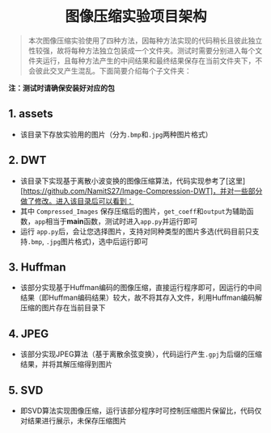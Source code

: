 <h1 align=center>图像压缩实验项目架构</h1>

> ​		本次图像压缩实验使用了四种方法，因每种方法实现的代码稍长且彼此独立性较强，故将每种方法独立包装成一个文件夹。测试时需要分别进入每个文件夹运行，且每种方法产生的中间结果和最终结果保存在当前文件夹下，不会彼此交叉产生混乱。下面简要介绍每个子文件夹：

**注：测试时请确保安装好对应的包**

## 1. assets 

* 该目录下存放实验用的图片（分为`.bmp`和`.jpg`两种图片格式）

## 2. DWT 

* 该目录下实现基于离散小波变换的图像压缩算法，代码实现参考了[这里][https://github.com/NamitS27/Image-Compression-DWT]，并对一些部分做了修改。进入该目录后可以看到：
* 其中 `Compressed_Images` 保存压缩后的图片，`get_coeff`和`output`为辅助函数，`app`相当于**main**函数，测试时进入`app.py`并运行即可
* 运行 `app.py`后，会让您选择图片，支持对同种类型的图片多选(代码目前只支持`.bmp`, `.jpg`图片格式)，选中后运行即可

## 3. Huffman

* 该部分实现基于Huffman编码的图像压缩，直接运行程序即可，因运行的中间结果（即Huffman编码结果）较大，故不将其存入文件，利用Huffman编码解压缩的图片存在当前目录下

## 4. JPEG

* 该部分实现JPEG算法（基于离散余弦变换），代码运行产生`.gpj`为后缀的压缩结果，并将其解压缩得到图片

## 5. SVD

* 即SVD算法实现图像压缩，运行该部分程序时可控制压缩图片保留比，代码仅对结果进行展示，未保存压缩图片


